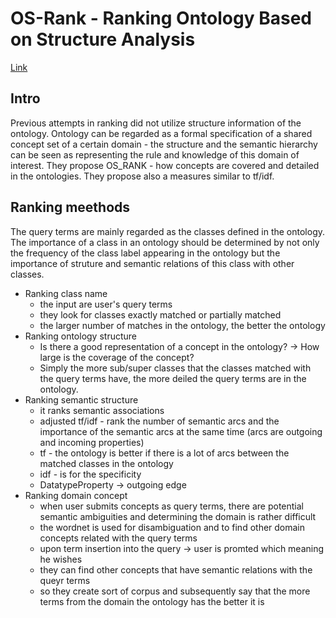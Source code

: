 # OS-Rank - Ranking Ontology Based on Structure Analysis

[Link](https://ieeexplore.ieee.org/document/5362262)

## Intro

Previous attempts in ranking did not utilize structure information of the ontology.
Ontology can be regarded as a formal specification of a shared concept set of a certain domain - the structure and the semantic hierarchy can be seen as representing the rule and knowledge of this domain of interest.
They propose OS_RANK - how concepts are covered and detailed in the ontologies.
They propose also a measures similar to tf/idf.

## Ranking meethods

The query terms are mainly regarded as the classes defined in the ontology.
The importance of a class in an ontology should be determined by not only the frequency of the class label appearing in the ontology but the importance of struture and semantic relations of this class with other classes.

- Ranking class name
  - the input are user's query terms
  - they look for classes exactly matched or partially matched
  - the larger number of matches in the ontology, the better the ontology
- Ranking ontology structure
  - Is there a good representation of a concept in the ontology? -> How large is the coverage of the concept?
  - Simply the more sub/super classes that the classes matched with the query terms have, the more deiled the query terms are in the ontology.
- Ranking semantic structure
  - it ranks semantic associations
  - adjusted tf/idf - rank the number of semantic arcs and the importance of the semantic arcs at the same time (arcs are outgoing and incoming properties)
  - tf - the ontology is better if there is a lot of arcs between the matched classes in the ontology
  - idf - is for the specificity 
  - DatatypeProperty -> outgoing edge
- Ranking domain concept
  - when user submits concepts as query terms, there are potential semantic ambiguities and determining the domain is rather difficult
  - the wordnet is used for disambiguation and to find other domain concepts related with the query terms 
  - upon term insertion into the query -> user is promted which meaning he wishes
  - they can find other concepts that have semantic relations with the queyr terms
  - so they create sort of corpus and subsequently say that the more terms from the domain the ontology has the better it is
